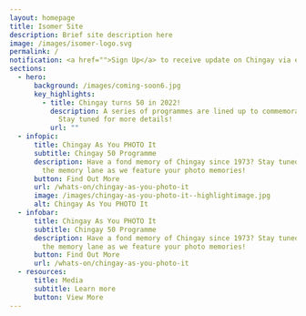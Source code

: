 ```yaml
---
layout: homepage
title: Isomer Site
description: Brief site description here
image: /images/isomer-logo.svg
permalink: /
notification: <a href="">Sign Up</a> to receive update on Chingay via email!
sections:
  - hero:
      background: /images/coming-soon6.jpg
      key_highlights:
        - title: Chingay turns 50 in 2022!
          description: A series of programmes are lined up to commemorate this milestone.
            Stay tuned for more details!
          url: ""
  - infopic:
      title: Chingay As You PHOTO It
      subtitle: Chingay 50 Programme
      description: Have a fond memory of Chingay since 1973? Stay tuned to walk down
        the memory lane as we feature your photo memories!
      button: Find Out More
      url: /whats-on/chingay-as-you-photo-it
      image: /images/chingay-as-you-photo-it--highlightimage.jpg
      alt: Chingay As You PHOTO It
  - infobar:
      title: Chingay As You PHOTO It
      subtitle: Chingay 50 Programme
      description: Have a fond memory of Chingay since 1973? Stay tuned to walk down
        the memory lane as we feature your photo memories!
      button: Find Out More
      url: /whats-on/chingay-as-you-photo-it
  - resources:
      title: Media
      subtitle: Learn more
      button: View More
---
```

